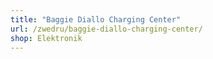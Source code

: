 ```yaml
---
title: "Baggie Diallo Charging Center"
url: /zwedru/baggie-diallo-charging-center/
shop: Elektronik
---
```

